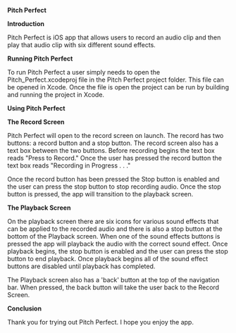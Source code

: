 **Pitch Perfect**

**Introduction**

Pitch Perfect is iOS app that allows users to record an audio clip and then play that audio clip with six different sound effects.

**Running Pitch Perfect**

To run Pitch Perfect a user simply needs to open the Pitch_Perfect.xcodeproj file in the Pitch Perfect project folder.  This file can be opened in Xcode.  Once the file is open the project can be run by building and running the project in Xcode.  

**Using Pitch Perfect**

**The Record Screen**

Pitch Perfect will open to the record screen on launch.  The record has two buttons: a record button and a stop button.  The record screen also has a text box between the two buttons.  Before recording begins the text box reads "Press to Record."  Once the user has pressed the record button the text box reads "Recording in Progress . . ."

Once the record button has been pressed the Stop button is enabled and the user can press the stop button to stop recording audio.  Once the stop button is pressed, the app will transition to the playback screen.  

**The Playback Screen**

On the playback screen there are six icons for various sound effects that can be applied to the recorded audio and there is also a stop button at the bottom of the Playback screen.  When one of the sound effects buttons is pressed the app will playback the audio with the correct sound effect.  Once playback begins, the stop button is enabled and the user can press the stop button to end playback.  Once playback begins all of the sound effect buttons are disabled until playback has completed.

The Playback screen also has a 'back' button at the top of the navigation bar.  When pressed, the back button will take the user back to the Record Screen.  

**Conclusion**

Thank you for trying out Pitch Perfect.  I hope you enjoy the app.  
